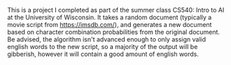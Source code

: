 This is a project I completed as part of the summer class CS540: Intro to AI at the University of Wisconsin. It takes a random document 
(typically a movie script from https://imsdb.com/), and generates a new document based on character combination probabilities from the original document. 
Be advised, the algorithm isn't advanced enough to only assign valid english words to the new script, so a majority of the output will be gibberish, however 
it will contain a good amount of english words.
